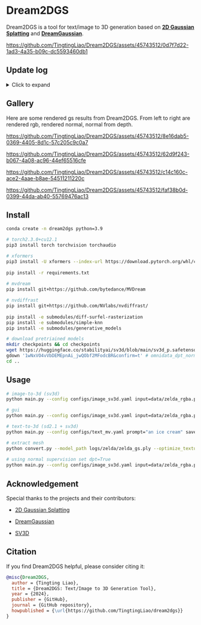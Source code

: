 # Dream2DGS
Dream2DGS is a tool for text/image to 3D generation based on [**2D Gaussian Splatting**](https://github.com/hbb1/2d-gaussian-splatting) and [**DreamGaussian**](https://dreamgaussian.github.io/).

https://github.com/TingtingLiao/Dream2DGS/assets/45743512/0d7f7d22-1ad3-4a35-b09c-dc5593460db1

## Update log 
<details> <summary>Click to expand</summary>

- **[2024/05/13]**: Fixed segmentation bug.
- **[2024/05/07]**: Released the initial code.

</details>

## Gallery
Here are some rendered gs results from Dream2DGS. From left to right are rendered rgb, rendered normal, normal from depth. 

https://github.com/TingtingLiao/Dream2DGS/assets/45743512/8e16dab5-0369-4405-8d1c-57c205c9c0a7

https://github.com/TingtingLiao/Dream2DGS/assets/45743512/62d9f243-b067-4a08-ac96-44ef65516cfe

https://github.com/TingtingLiao/Dream2DGS/assets/45743512/c14c160c-ace2-4aae-b8ae-54511211220c

https://github.com/TingtingLiao/Dream2DGS/assets/45743512/faf38b0d-0399-44da-ab40-55769476ac13


## Install

```bash
conda create -n dream2dgs python=3.9 

# torch2.3.0+cu12.1 
pip3 install torch torchvision torchaudio

# xformers  
pip3 install -U xformers --index-url https://download.pytorch.org/whl/cu121
 
pip install -r requirements.txt
  
# mvdream 
pip install git+https://github.com/bytedance/MVDream

# nvdiffrast
pip install git+https://github.com/NVlabs/nvdiffrast/
 
pip install -e submodules/diff-surfel-rasterization
pip install -e submodules/simple-knn
pip install -e submodules/generative_models

# download pretriained models  
mkdir checkpoints && cd checkpoints 
wget https://huggingface.co/stabilityai/sv3d/blob/main/sv3d_p.safetensors  # sv3d_p.safetensors
gdown '1wNxVO4vVbDEMEpnAi_jwQObf2MFodcBR&confirm=t' # omnidata_dpt_normal_v2.ckpt
cd ..
```

## Usage 
```bash   
# image-to-3d (sv3d)  
python main.py --config configs/image_sv3d.yaml input=data/zelda_rgba.png save_path=zelda

# gui
python main.py --config configs/image_sv3d.yaml input=data/zelda_rgba.png save_path=zelda gui=True

# text-to-3d (sd2.1 + sv3d)  
python main.py --config configs/text_mv.yaml prompt="an ice cream" save_path="an ice cream" 

# extract mesh  
python convert.py --model_path logs/zelda/zelda_gs.ply --optimize_texture 
 
# using normal supervision set dpt=True 
python main.py --config configs/image_sv3d.yaml input=data/zelda_rgba.png save_path=zelda dpt=True 

```

## Acknowledgement 
Special thanks to the projects and their contributors:
* [2D Gaussian Splatting](https://github.com/hbb1/2d-gaussian-splatting)
  
* [DreamGaussian](https://github.com/dreamgaussian/dreamgaussian)
 
* [SV3D](https://sv3d.github.io/)

## Citation 
If you find Dream2DGS helpful, please consider citing it: 

```bibtex 
@misc{Dream2DGS,
  author = {Tingting Liao},
  title = {Dream2DGS: Text/Image to 3D Generation Tool},
  year = {2024},
  publisher = {GitHub},
  journal = {GitHub repository},
  howpublished = {\url{https://github.com/TingtingLiao/dream2dgs}}
}

```
